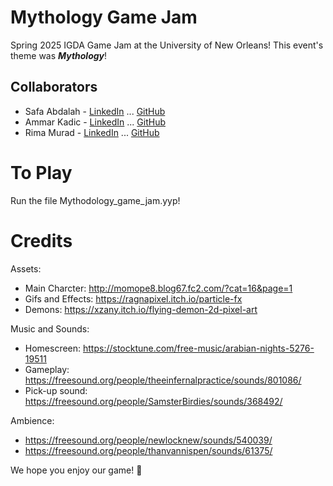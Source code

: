 # Mythology Game Jam 
Spring 2025 IGDA Game Jam at the University of New Orleans! This event's theme was <i><strong>Mythology</strong></i>!


## Collaborators
* Safa Abdalah - [LinkedIn](https://www.linkedin.com/in/safa-a-bb298118a/) ... [GitHub](https://github.com/sabdalah)
* Ammar Kadic - [LinkedIn](https://www.linkedin.com/in/ammar-kadic-5837b9184/) ... [GitHub](https://github.com/kadonne)
* Rima Murad - [LinkedIn](https://www.linkedin.com/in/rima-murad/) ... [GitHub](https://github.com/Rima-Murad)

# To Play
Run the file Mythodology_game_jam.yyp!

# Credits

Assets:
* Main Charcter: http://momope8.blog67.fc2.com/?cat=16&page=1
* Gifs and Effects: https://ragnapixel.itch.io/particle-fx 
* Demons: https://xzany.itch.io/flying-demon-2d-pixel-art 

Music and Sounds:
* Homescreen: https://stocktune.com/free-music/arabian-nights-5276-19511
* Gameplay: https://freesound.org/people/theeinfernalpractice/sounds/801086/
* Pick-up sound: https://freesound.org/people/SamsterBirdies/sounds/368492/

Ambience:
* https://freesound.org/people/newlocknew/sounds/540039/
* https://freesound.org/people/thanvannispen/sounds/61375/



We hope you enjoy our game! 🫶
